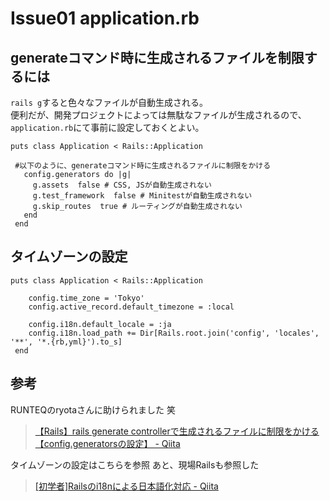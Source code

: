 # Issue01 application.rb

## generateコマンド時に生成されるファイルを制限するには

`rails g`すると色々なファイルが自動生成される。  
便利だが、開発プロジェクトによっては無駄なファイルが生成されるので、  
`application.rb`にて事前に設定しておくとよい。  

```rb: config/application.rb
puts class Application < Rails::Application

 #以下のように、generateコマンド時に生成されるファイルに制限をかける
   config.generators do |g|
     g.assets  false # CSS, JSが自動生成されない
     g.test_framework  false # Minitestが自動生成されない
     g.skip_routes  true # ルーティングが自動生成されない
   end
 end
```

## タイムゾーンの設定

```rb: config/application.rb
puts class Application < Rails::Application

    config.time_zone = 'Tokyo'
    config.active_record.default_timezone = :local

    config.i18n.default_locale = :ja
    config.i18n.load_path += Dir[Rails.root.join('config', 'locales', '**', '*.{rb,yml}').to_s]
 end
```

## 参考

RUNTEQのryotaさんに助けられました 笑
> [【Rails】rails generate controllerで生成されるファイルに制限をかける【config\.generatorsの設定】 \- Qiita](https://qiita.com/ryota21/items/643737b54f331b0aaa72)

タイムゾーンの設定はこちらを参照
あと、現場Railsも参照した
>[\[初学者\]Railsのi18nによる日本語化対応 \- Qiita](https://qiita.com/shimadama/items/7e5c3d75c9a9f51abdd5)

